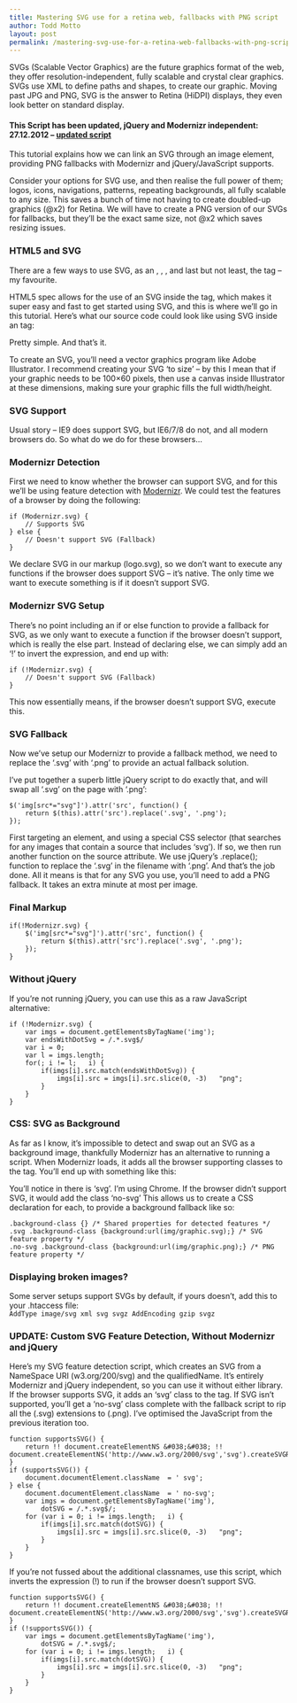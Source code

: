 ```yaml
---
title: Mastering SVG use for a retina web, fallbacks with PNG script
author: Todd Motto
layout: post
permalink: /mastering-svg-use-for-a-retina-web-fallbacks-with-png-script
---
```


SVGs (Scalable Vector Graphics) are the future graphics format of the web, they offer resolution-independent, fully scalable and crystal clear graphics. SVGs use XML to define paths and shapes, to create our graphic. Moving past JPG and PNG, SVG is the answer to Retina (HiDPI) displays, they even look better on standard display.

#### This Script has been updated, jQuery and Modernizr independent: 27.12.2012 – [updated script][1]

This tutorial explains how we can link an SVG through an image element, providing PNG fallbacks with Modernizr and jQuery/JavaScript supports.

 [1]: #update

Consider your options for SVG use, and then realise the full power of them; logos, icons, navigations, patterns, repeating backgrounds, all fully scalable to any size. This saves a bunch of time not having to create doubled-up graphics (@x2) for Retina. We will have to create a PNG version of our SVGs for fallbacks, but they’ll be the exact same size, not @x2 which saves resizing issues.

### HTML5 and SVG

There are a few ways to use SVG, as an , , ,  and last but not least, the  tag – my favourite.

HTML5 spec allows for the use of an SVG inside the  tag, which makes it super easy and fast to get started using SVG, and this is where we’ll go in this tutorial. Here’s what our source code could look like using SVG inside an  tag:

    

Pretty simple. And that’s it.

To create an SVG, you’ll need a vector graphics program like Adobe Illustrator. I recommend creating your SVG ‘to size’ – by this I mean that if your graphic needs to be 100×60 pixels, then use a canvas inside Illustrator at these dimensions, making sure your graphic fills the full width/height.

### SVG Support

Usual story – IE9 does support SVG, but IE6/7/8 do not, and all modern browsers do. So what do we do for these browsers…

### Modernizr Detection

First we need to know whether the browser can support SVG, and for this we’ll be using feature detection with [Modernizr][2]. We could test the features of a browser by doing the following:

 [2]: /progressive-enhancement-feature-detection-with-modernizr

    if (Modernizr.svg) {
        // Supports SVG
    } else {
        // Doesn't support SVG (Fallback)
    }

We declare SVG in our markup (logo.svg), so we don’t want to execute any functions if the browser does support SVG – it’s native. The only time we want to execute something is if it doesn’t support SVG.

### Modernizr SVG Setup

There’s no point including an if or else function to provide a fallback for SVG, as we only want to execute a function if the browser doesn’t support, which is really the else part. Instead of declaring else, we can simply add an ‘!’ to invert the expression, and end up with:

    if (!Modernizr.svg) {
        // Doesn't support SVG (Fallback)
    }

This now essentially means, if the browser doesn’t support SVG, execute this.

### SVG Fallback

Now we’ve setup our Modernizr to provide a fallback method, we need to replace the ‘.svg’ with ‘.png’ to provide an actual fallback solution.

I’ve put together a superb little jQuery script to do exactly that, and will swap all ‘.svg’ on the page with ‘.png’:

    $('img[src*="svg"]').attr('src', function() {
        return $(this).attr('src').replace('.svg', '.png');
    });
    

First targeting an  element, and using a special CSS selector (that searches for any images that contain a source that includes ‘svg’). If so, we then run another function on the source attribute. We use jQuery’s .replace(); function to replace the ‘.svg’ in the filename with ‘.png’. And that’s the job done. All it means is that for any SVG you use, you’ll need to add a PNG fallback. It takes an extra minute at most per image.

### Final Markup

    
    
    
    
    if(!Modernizr.svg) {
        $('img[src*="svg"]').attr('src', function() {
            return $(this).attr('src').replace('.svg', '.png');
        });
    }
    

### Without jQuery

If you’re not running jQuery, you can use this as a raw JavaScript alternative:

    if (!Modernizr.svg) {
        var imgs = document.getElementsByTagName('img');
        var endsWithDotSvg = /.*.svg$/
        var i = 0;
        var l = imgs.length;
        for(; i != l;   i) {
            if(imgs[i].src.match(endsWithDotSvg)) {
                imgs[i].src = imgs[i].src.slice(0, -3)   "png";
            }
        }
    }

### CSS: SVG as Background

As far as I know, it’s impossible to detect and swap out an SVG as a background image, thankfully Modernizr has an alternative to running a script. When Modernizr loads, it adds all the browser supporting classes to the  tag. You’ll end up with something like this:

    

You’ll notice in there is ‘svg’. I’m using Chrome. If the browser didn’t support SVG, it would add the class ‘no-svg’ This allows us to create a CSS declaration for each, to provide a background fallback like so:

    
    .background-class {} /* Shared properties for detected features */
    .svg .background-class {background:url(img/graphic.svg);} /* SVG feature property */
    .no-svg .background-class {background:url(img/graphic.png);} /* PNG feature property */
    

### Displaying broken images?

Some server setups support SVGs by default, if yours doesn’t, add this to your .htaccess file:  
`AddType image/svg xml svg svgz
AddEncoding gzip svgz`

<h3 id="update">UPDATE: Custom SVG Feature Detection, Without Modernizr and jQuery</h3>

Here’s my SVG feature detection script, which creates an SVG from a NameSpace URI (w3.org/200/svg) and the qualifiedName. It’s entirely Modernizr and jQuery independent, so you can use it without either library. If the browser supports SVG, it adds an ‘svg’ class to the  tag. If SVG isn’t supported, you’ll get a ‘no-svg’ class complete with the fallback script to rip all the (.svg) extensions to (.png). I’ve optimised the JavaScript from the previous iteration too.

    function supportsSVG() {
    	return !! document.createElementNS &#038;&#038; !! document.createElementNS('http://www.w3.org/2000/svg','svg').createSVGRect;	
    }
    if (supportsSVG()) {
    	document.documentElement.className  = ' svg';
    } else {
    	document.documentElement.className  = ' no-svg';
    	var imgs = document.getElementsByTagName('img'),
    		dotSVG = /.*.svg$/;
    	for (var i = 0; i != imgs.length;   i) {
    		if(imgs[i].src.match(dotSVG)) {
    			imgs[i].src = imgs[i].src.slice(0, -3)   "png";
    		}
    	}
    }

If you’re not fussed about the additional classnames, use this script, which inverts the expression (!) to run if the browser doesn’t support SVG.

    function supportsSVG() {
    	return !! document.createElementNS &#038;&#038; !! document.createElementNS('http://www.w3.org/2000/svg','svg').createSVGRect;	
    }
    if (!supportsSVG()) {
    	var imgs = document.getElementsByTagName('img'),
    		dotSVG = /.*.svg$/;
    	for (var i = 0; i != imgs.length;   i) {
    		if(imgs[i].src.match(dotSVG)) {
    			imgs[i].src = imgs[i].src.slice(0, -3)   "png";
    		}
    	}
    }